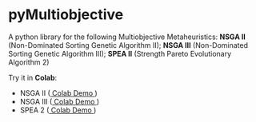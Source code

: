 # pyMultiobjective
A python library for the following Multiobjective Metaheuristics: **NSGA II** (Non-Dominated Sorting Genetic Algorithm II);  **NSGA III** (Non-Dominated Sorting Genetic Algorithm III); **SPEA II** (Strength Pareto Evolutionary Algorithm 2)


Try it in **Colab**:

- NSGA II ([ Colab Demo ](https://colab.research.google.com/drive/1aD1uiJOCezCG6lotMAQENGas4abEO3_6?usp=sharing))
- NSGA III ([ Colab Demo ](https://colab.research.google.com/drive/18zcEdU3NNplFiXAqH8g-oSrEhWB-uqQN?usp=sharing))
- SPEA 2 ([ Colab Demo ](https://colab.research.google.com/drive/1OrxJxxAMSpKu_xSWc9UQlPOeM_mmVHmW?usp=sharing))
